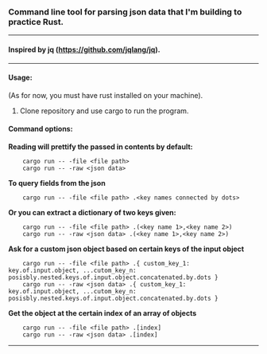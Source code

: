 
### Command line tool for parsing json data that I'm building to practice Rust.
---

#### Inspired by jq (https://github.com/jqlang/jq).
---

#### Usage:

  (As for now, you must have rust installed on your machine).
  1. Clone repository and use cargo to run the program.
  


#### Command options:

**Reading will prettify the passed in contents by default:**

        cargo run -- -file <file path>
        cargo run -- -raw <json data>    
        
**To query fields from the json**

        cargo run -- -file <file path> .<key names connected by dots>
        
**Or you can extract a dictionary of two keys given:**

        cargo run -- -file <file path> .(<key name 1>,<key name 2>) 
        cargo run -- -raw <json data> .(<key name 1>,<key name 2>)
        
**Ask for a custom json object based on certain keys of the input object**
        
        cargo run -- -file <file path> .{ custom_key_1: key.of.input.object, ...cutom_key_n: posisbly.nested.keys.of.input.object.concatenated.by.dots }
        cargo run -- -raw <json data> .{ custom_key_1: key.of.input.object, ...cutom_key_n: posisbly.nested.keys.of.input.object.concatenated.by.dots }

**Get the object at the certain index of an array of objects**

        cargo run -- -file <file path> .[index]
        cargo run -- -raw <json data> .[index]
---        


